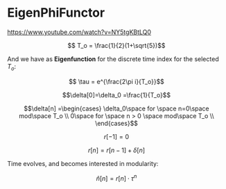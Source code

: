# EigenPhiFunctor

https://www.youtube.com/watch?v=NY5tgKBtLQ0

$$ T_o  = \frac{1}{2}(1+\sqrt{5})$$

And we have as **Eigenfunction** for the discrete time index for the selected $T_o$:

$$ \tau = e^{\frac{2\pi i}{T_o}}$$



$$\delta[0]=\delta_0 =\frac{1}{T_o}$$

$$\delta[n] =\begin{cases} \delta_0\space for \space n=0\space mod\space T_o \\
                     0\space for \space n > 0 \space mod\space T_o \\
       \end{cases}$$

$$r[-1]=0$$


$$r[n] = r[n-1] + \delta[n] $$


Time evolves, and becomes interested in modularity:

$$\hat n[n] =r[n]·\tau^{n}$$






